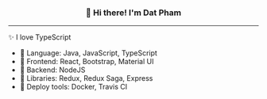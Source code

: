 
<h3 align="center">👋 Hi there! I'm Dat Pham</h3>

---
✨ I love TypeScript

- 💬 Language: Java, JavaScript, TypeScript
- 💬 Frontend: React, Bootstrap, Material UI
- 💬 Backend: NodeJS
- 💬 Libraries: Redux, Redux Saga, Express
- 💬 Deploy tools: Docker, Travis CI


